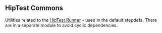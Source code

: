 ## HipTest Commons

Utilities related to the [HipTest Runner](../hiptest-runner) - used in the default stepdefs. 
There are in a separate module to avoid cyclic dependencies.